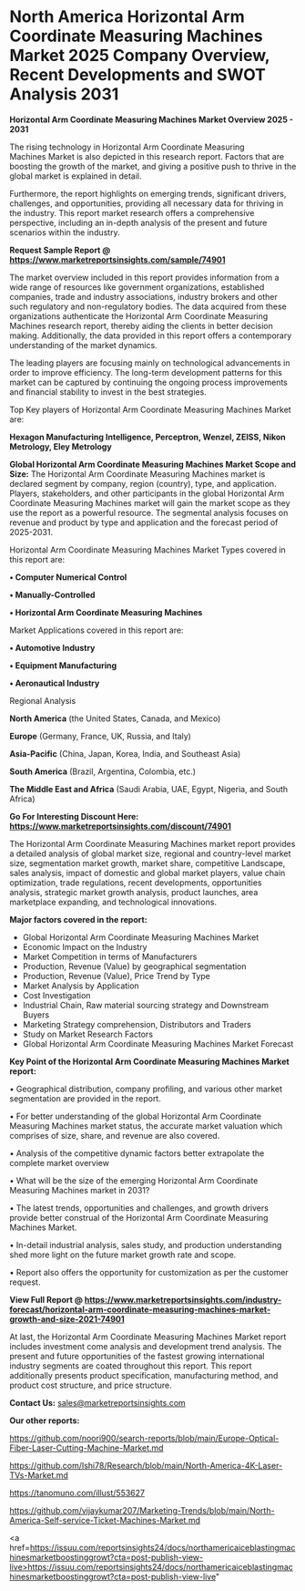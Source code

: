 # North America Horizontal Arm Coordinate Measuring Machines Market 2025 Company Overview, Recent Developments and SWOT Analysis 2031

<Strong> Horizontal Arm Coordinate Measuring Machines Market Overview 2025 - 2031</strong>

The rising technology in Horizontal Arm Coordinate Measuring Machines Market is also depicted in this research report. Factors that are boosting the growth of the market, and giving a positive push to thrive in the global market is explained in detail.

Furthermore, the report highlights on emerging trends, significant drivers, challenges, and opportunities, providing all necessary data for thriving in the industry. This report market research offers a comprehensive perspective, including an in-depth analysis of the present and future scenarios within the industry.

<strong>Request Sample Report @ <a href=https://www.marketreportsinsights.com/sample/74901>https://www.marketreportsinsights.com/sample/74901</a></strong>

The market overview included in this report provides information from a wide range of resources like government organizations, established companies, trade and industry associations, industry brokers and other such regulatory and non-regulatory bodies. The data acquired from these organizations authenticate the Horizontal Arm Coordinate Measuring Machines research report, thereby aiding the clients in better decision making. Additionally, the data provided in this report offers a contemporary understanding of the market dynamics.

The leading players are focusing mainly on technological advancements in order to improve efficiency. The long-term development patterns for this market can be captured by continuing the ongoing process improvements and financial stability to invest in the best strategies.

Top Key players of Horizontal Arm Coordinate Measuring Machines Market are:

<strong>Hexagon Manufacturing Intelligence, Perceptron, Wenzel, ZEISS, Nikon Metrology, Eley Metrology</strong>

<strong><b>Global Horizontal Arm Coordinate Measuring Machines Market Scope and Size:</b></strong>
The Horizontal Arm Coordinate Measuring Machines market is declared segment by company, region (country), type, and application. Players, stakeholders, and other participants in the global Horizontal Arm Coordinate Measuring Machines market will gain the market scope as they use the report as a powerful resource. The segmental analysis focuses on revenue and product by type and application and the forecast period of 2025-2031.

Horizontal Arm Coordinate Measuring Machines Market Types covered in this report are:

<strong>• Computer Numerical Control

• Manually-Controlled

• Horizontal Arm Coordinate Measuring Machines</strong>

Market Applications covered in this report are:

<strong>• Automotive Industry

• Equipment Manufacturing

• Aeronautical Industry</strong> 

Regional Analysis

<strong>North America</strong> (the United States, Canada, and Mexico)

<strong>Europe</strong> (Germany, France, UK, Russia, and Italy)

<strong>Asia-Pacific</strong> (China, Japan, Korea, India, and Southeast Asia)

<strong>South America</strong> (Brazil, Argentina, Colombia, etc.)

<strong>The Middle East and Africa</strong> (Saudi Arabia, UAE, Egypt, Nigeria, and South Africa)

<strong>Go For Interesting Discount Here: <a href=https://www.marketreportsinsights.com/discount/74901>https://www.marketreportsinsights.com/discount/74901</a></strong>

The Horizontal Arm Coordinate Measuring Machines market report provides a detailed analysis of global market size, regional and country-level market size, segmentation market growth, market share, competitive Landscape, sales analysis, impact of domestic and global market players, value chain optimization, trade regulations, recent developments, opportunities analysis, strategic market growth analysis, product launches, area marketplace expanding, and technological innovations.

<strong><b>Major factors covered in the report:</b></strong>
<ul>
  <li>Global Horizontal Arm Coordinate Measuring Machines Market </li>
  <li>Economic Impact on the Industry</li>
  <li>Market Competition in terms of Manufacturers</li>
  <li>Production, Revenue (Value) by geographical segmentation</li>
  <li>Production, Revenue (Value), Price Trend by Type</li>
  <li>Market Analysis by Application</li>
  <li>Cost Investigation</li>
  <li>Industrial Chain, Raw material sourcing strategy and Downstream Buyers</li>
  <li>Marketing Strategy comprehension, Distributors and Traders</li>
  <li>Study on Market Research Factors</li>
  <li>Global Horizontal Arm Coordinate Measuring Machines Market Forecast</li>
</ul>

<strong><b>Key Point of the Horizontal Arm Coordinate Measuring Machines Market report:</b></strong>

• Geographical distribution, company profiling, and various other market segmentation are provided in the report.

• For better understanding of the global Horizontal Arm Coordinate Measuring Machines market status, the accurate market valuation which comprises of size, share, and revenue are also covered.

• Analysis of the competitive dynamic factors better extrapolate the complete market overview

• What will be the size of the emerging Horizontal Arm Coordinate Measuring Machines market in 2031?

• The latest trends, opportunities and challenges, and growth drivers provide better construal of the Horizontal Arm Coordinate Measuring Machines Market.

• In-detail industrial analysis, sales study, and production understanding shed more light on the future market growth rate and scope.

• Report also offers the opportunity for customization as per the customer request.

<strong><b>View Full Report @ <a href=https://www.marketreportsinsights.com/industry-forecast/horizontal-arm-coordinate-measuring-machines-market-growth-and-size-2021-74901>https://www.marketreportsinsights.com/industry-forecast/horizontal-arm-coordinate-measuring-machines-market-growth-and-size-2021-74901</a></b></strong>


At last, the Horizontal Arm Coordinate Measuring Machines Market report includes investment come analysis and development trend analysis. The present and future opportunities of the fastest growing international industry segments are coated throughout this report. This report additionally presents product specification, manufacturing method, and product cost structure, and price structure.

<strong>Contact Us:</strong>
sales@marketreportsinsights.com

<strong>Our other reports:</strong>

<a href=https://github.com/noori900/search-reports/blob/main/Europe-Optical-Fiber-Laser-Cutting-Machine-Market.md>https://github.com/noori900/search-reports/blob/main/Europe-Optical-Fiber-Laser-Cutting-Machine-Market.md</a>

<a href=https://github.com/Ishi78/Research/blob/main/North-America-4K-Laser-TVs-Market.md>https://github.com/Ishi78/Research/blob/main/North-America-4K-Laser-TVs-Market.md</a>

<a href=https://tanomuno.com/illust/553627>https://tanomuno.com/illust/553627</a>

<a href=https://github.com/vijaykumar207/Marketing-Trends/blob/main/North-America-Self-service-Ticket-Machines-Market.md>https://github.com/vijaykumar207/Marketing-Trends/blob/main/North-America-Self-service-Ticket-Machines-Market.md</a>

<a href=https://issuu.com/reportsinsights24/docs/northamericaiceblastingmachinesmarketboostinggrowt?cta=post-publish-view-live>https://issuu.com/reportsinsights24/docs/northamericaiceblastingmachinesmarketboostinggrowt?cta=post-publish-view-live</a>"
